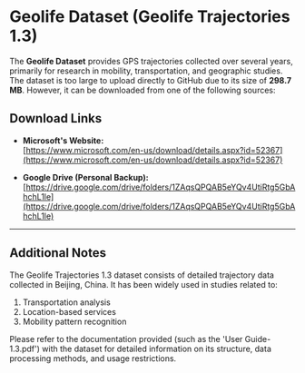 # Geolife Dataset (Geolife Trajectories 1.3)

The **Geolife Dataset** provides GPS trajectories collected over several years, primarily 
for research in mobility, transportation, and geographic studies. The dataset is too 
large to upload directly to GitHub due to its size of **298.7 MB**. However, it can be 
downloaded from one of the following sources:

## Download Links

- **Microsoft's Website:**  
  [https://www.microsoft.com/en-us/download/details.aspx?id=52367](https://www.microsoft.com/en-us/download/details.aspx?id=52367)

- **Google Drive (Personal Backup):**  
  [https://drive.google.com/drive/folders/1ZAqsQPQAB5eYQv4UtiRtg5GbAhchL1le](https://drive.google.com/drive/folders/1ZAqsQPQAB5eYQv4UtiRtg5GbAhchL1le)

---

## Additional Notes

The Geolife Trajectories 1.3 dataset consists of detailed trajectory data collected in 
Beijing, China. It has been widely used in studies related to:

1. Transportation analysis
2. Location-based services
3. Mobility pattern recognition

Please refer to the documentation provided (such as the 'User Guide-1.3.pdf') with the dataset for detailed information 
on its structure, data processing methods, and usage restrictions.
